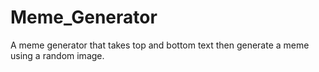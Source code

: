 # Meme_Generator

A meme generator that takes top and bottom text then generate a meme using a random image.